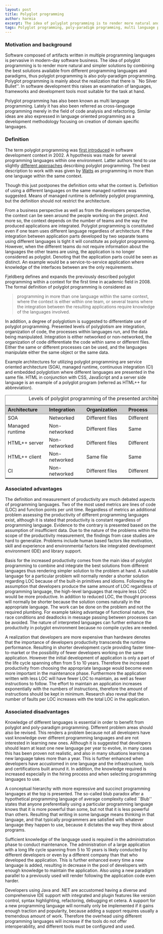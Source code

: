```yaml
---
layout: post
title: Polyglot programming
author: harmia
excerpt: The idea of polyglot programming is to render more natural and simpler solutions by combining the best solutions available from different programming languages and paradigms.
tags: Polyglot programming, poly-paradigm programming, multi language programming, cross-language programming
---
```


### Motivation and background ###

Software composed of artifacts written in multiple programming languages is pervasive in modern-day software business. The idea of polyglot programming is to render more natural and simpler solutions by combining the best solutions available from different programming languages and paradigms, thus polyglot programming is also poly-paradigm programming. Polyglot programming is mainly about the realization that there is ``No Silver Bullet''. In software development this raises an examination of languages, frameworks and development tools most suitable for the task at hand.

Polyglot programming has also been known as multi language programming. Lately it has also been referred as cross-language programming merely in the field of code analysis and refactoring. Similar ideas are also expressed in language oriented programming as a development methodology focusing on creation of domain specific languages.

### Definition ###

The term polyglot programming was [first introduced](http://www.drdobbs.com/polyglot-programming/184414854) in software development context in 2002. A hypothesis was made for several programming languages within one environment. Latter authors tend to use slightly [different approaches](http://olabini.com/blog/2008/06/fractal-programming/) describing polyglot programming. The best description to work with was given by [Watts](http://thewonggei.wordpress.com/2008/01/22/even-more-than-polyglot-programming/) as programming in more than one language within the same context.

Though this just postpones the definition onto what the context is. Definition of using a different languages on the same managed runtime was suggested. Means of managed runtime is definitely polyglot programming, but the definition should not restrict the architecture.

From a business perspective as well as from the developers perspective, the context can be seen around the people working on the project. And more so, the context depends on the number of teams and the way the produced applications are integrated. Polyglot programming is constituted even if one team uses different language regardless of architecture. If the integration between application parts developed by two separate teams using different languages is tight it will constitute as polyglot programming. However, when the different teams do not require information about the languages the other teams are using, the application is no longer considered as polyglot. Denoting that the application parts could be seen as distinct. An example would be a service-to-service application where knowledge of the interfaces between are the only requirements.

Fjeldberg defines and expands the previously described polyglot programming within a context for the first time in academic field in 2008. The formal definition of polyglot programming is considered as

>programming in more than one language within the same context, where the context is either within one team, or several teams where the integration between the resulting applications require knowledge of the languages involved.

In addition, a degree of polyglotism is suggested to differentiate use of polyglot programming. Presented levels of polyglotism are integration, organization of code, the processes within languages run, and the data being manipulated. Integration is either networked or non-networked, the organization of code differentiate the code within same or different files. Either the same or different processes can be used, and the languages manipulate either the same object or the same data.

Example architectures for utilizing polyglot programming are service oriented architecture (SOA), managed runtime, continuous integration (CI) and embedded polyglotism where different languages are presented in the same file. HTML in conjunction with CSS, JavaScript and a server side language is an example of a polyglot program (referred as HTML++ for abbreviation).

<table border="1" rules="groups">
<caption>Levels of polyglot programming of the presented architectures.</caption>
<thead style="background-color:#D0D0D0">
	<tr>
		<th style="padding-right:30px">Architecture</th>
		<th style="padding-right:30px">Integration</th>
		<th style="padding-right:30px">Organization</th>
		<th style="padding-right:30px">Process</th>
		<th style="padding-right:30px">Data/object</th>
	</tr>
</thead>
<tbody>
	<tr>
		<td>SOA</td>
		<td>Networked</td>
		<td>Different files</td>
		<td>Different</td>
		<td>Same data</td>
	</tr>
	<tr>
		<td>Managed runtime</td>
		<td>Non-networked</td>
		<td>Different files</td>
		<td>Same</td>
		<td>Same object</td>
	</tr>
	<tr>
		<td>HTML++ server</td>
		<td>Non-networked</td>
		<td>Different files</td>
		<td>Different</td>
		<td>Same data</td>
	</tr>
	<tr>
		<td>HTML++ client</td>
		<td>Non-networked</td>
		<td>Same file</td>
		<td>Same</td>
		<td>Same object</td>
	</tr>
	<tr>
		<td>CI</td>
		<td>Non-networked</td>
		<td>Different files</td>
		<td>Different</td>
		<td>Same data</td>
	</tr>
</tbody>
</table>

### Associated advantages ###

The definition and measurement of productivity are much debated aspects of programming languages. Two of the most used metrics are lines of code (LOC) and function points per unit time. Regardless of metrics an additional problem assessing the productivity of different programming languages exist, although it is stated that productivity is constant regardless of programming language. Evidence to the contrary is presented based on the assumption of insufficient data. Due to the nature of the problems within the scope of the productivity measurement, the findings from case studies are hard to generalize. Problems include human based factors like motivation, skill and experience and environmental factors like integrated development environment (IDE) and library support.

Basis for the increased productivity comes from the main idea of polyglot programming to combine and integrate the best solutions from different languages thus rendering simpler solution to the problem at hand. A suitable language for a particular problem will normally render a shorter solution regarding LOC because of the built-in primitives and idioms. Following the assumption that developers produce the same amount of LOC regardless of programming language, the high-level languages that require less LOC would be more productive. In addition to reduced LOC, the thought process will normally be shorter because the solution comes naturally in the appropriate language. The work can be done on the problem and not the required plumbing. For example taking advantage of functional nature, the race conditions and deadlocks in message passing between processes can be avoided. The nature of interpreted languages can further enhance the productivity in polyglot environment because no compile cycles are needed. 

A realization that developers are more expensive than hardware denotes that the importance of developers productivity transcends the runtime performance. Resulting in shorter development cycle providing faster time-to-market or the possibility of fewer developers working on the same application. However the initial development of application is only a part of the life cycle spanning often from 5 to 10 years. Therefore the increased productivity from choosing the appropriate language would become even more important in the maintenance phase. Furthermore the application written with less LOC will have fewer LOC to maintain, as well as fewer instructions to follow. The effort to maintain an application increases exponentially with the numbers of instructions, therefore the amount of instructions should be kept in minimum. Research also reveal that the number of faults per LOC increases with the total LOC in the application.

### Associated disadvantages ### 

Knowledge of different languages is essential in order to benefit from polyglot and poly-paradigm programming. Different problem areas should also be revised. This renders a problem because not all developers have vast knowledge over different programming languages and are not interested in learning new ones. Although it is suggested that developers should learn at least one new language per year to evolve, in many cases this has been proven not realistic, and also in many situations learning a new language takes more than a year. This is further enhanced when developers have accustomed in one language and the infrastructure, tools and certifications built around it. In addition, the knowledge required is increased especially in the hiring process and when selecting programming languages to use.

A conceptual hierarchy with more expressive and succinct programming languages at the top is presented. The so-called blub paradox after a hypothetical programming language of average complexity called ``Blub'' states that anyone preferentially using a particular programming language knows that it is more powerful than some, but not that it is less powerful than others. Resulting that writing in some language means thinking in that language, and that typically programmers are satisfied with whatever language they happen to use, because it dictates the way they think about programs.

Sufficient knowledge of the language used is required in the administration phase to conduct maintenance. The administration of a large application with a long life cycle spanning from 5 to 10 years is likely conducted by different developers or even by a different company than that who developed the application. This is further enhanced every time a new language is added, resulting in decrease in the pool of developers with enough knowledge to maintain the application. Also using a new paradigm parallel to a previously used will render following the application code even harder.

Developers using Java and .NET are accustomed having a diverse and comprehensive IDE support with integrated and plugin features like version control, syntax highlighting, refactoring, debugging et cetera. A support for a new programming language will normally only be implemented if it gains enough traction and popularity, because adding a support requires usually a tremendous amount of work. Therefore the overhead using different programming languages will increase if the tools do not offer interoperability, and different tools must be configured and used.

